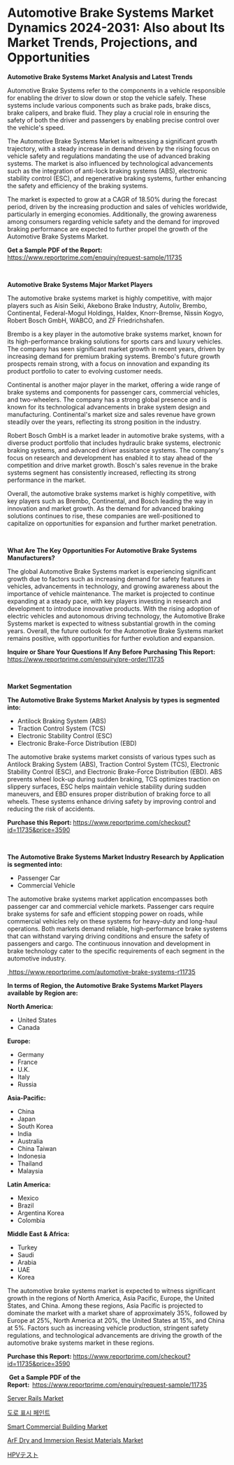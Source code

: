 <p><h1>Automotive Brake Systems Market Dynamics 2024-2031: Also about Its Market Trends, Projections, and Opportunities</h1></p><p><strong>Automotive Brake Systems Market Analysis and Latest Trends</strong></p>
<p><p>Automotive Brake Systems refer to the components in a vehicle responsible for enabling the driver to slow down or stop the vehicle safely. These systems include various components such as brake pads, brake discs, brake calipers, and brake fluid. They play a crucial role in ensuring the safety of both the driver and passengers by enabling precise control over the vehicle's speed.</p><p>The Automotive Brake Systems Market is witnessing a significant growth trajectory, with a steady increase in demand driven by the rising focus on vehicle safety and regulations mandating the use of advanced braking systems. The market is also influenced by technological advancements such as the integration of anti-lock braking systems (ABS), electronic stability control (ESC), and regenerative braking systems, further enhancing the safety and efficiency of the braking systems.</p><p>The market is expected to grow at a CAGR of 18.50% during the forecast period, driven by the increasing production and sales of vehicles worldwide, particularly in emerging economies. Additionally, the growing awareness among consumers regarding vehicle safety and the demand for improved braking performance are expected to further propel the growth of the Automotive Brake Systems Market.</p></p>
<p><strong>Get a Sample PDF of the Report:&nbsp;</strong> <a href="https://www.reportprime.com/enquiry/request-sample/11735">https://www.reportprime.com/enquiry/request-sample/11735</a></p>
<p>&nbsp;</p>
<p><strong>Automotive Brake Systems Major Market Players</strong></p>
<p><p>The automotive brake systems market is highly competitive, with major players such as Aisin Seiki, Akebono Brake Industry, Autoliv, Brembo, Continental, Federal-Mogul Holdings, Haldex, Knorr-Bremse, Nissin Kogyo, Robert Bosch GmbH, WABCO, and ZF Friedrichshafen.</p><p>Brembo is a key player in the automotive brake systems market, known for its high-performance braking solutions for sports cars and luxury vehicles. The company has seen significant market growth in recent years, driven by increasing demand for premium braking systems. Brembo's future growth prospects remain strong, with a focus on innovation and expanding its product portfolio to cater to evolving customer needs.</p><p>Continental is another major player in the market, offering a wide range of brake systems and components for passenger cars, commercial vehicles, and two-wheelers. The company has a strong global presence and is known for its technological advancements in brake system design and manufacturing. Continental's market size and sales revenue have grown steadily over the years, reflecting its strong position in the industry.</p><p>Robert Bosch GmbH is a market leader in automotive brake systems, with a diverse product portfolio that includes hydraulic brake systems, electronic braking systems, and advanced driver assistance systems. The company's focus on research and development has enabled it to stay ahead of the competition and drive market growth. Bosch's sales revenue in the brake systems segment has consistently increased, reflecting its strong performance in the market.</p><p>Overall, the automotive brake systems market is highly competitive, with key players such as Brembo, Continental, and Bosch leading the way in innovation and market growth. As the demand for advanced braking solutions continues to rise, these companies are well-positioned to capitalize on opportunities for expansion and further market penetration.</p></p>
<p>&nbsp;</p>
<p><strong>What Are The Key Opportunities For Automotive Brake Systems Manufacturers?</strong></p>
<p><p>The global Automotive Brake Systems market is experiencing significant growth due to factors such as increasing demand for safety features in vehicles, advancements in technology, and growing awareness about the importance of vehicle maintenance. The market is projected to continue expanding at a steady pace, with key players investing in research and development to introduce innovative products. With the rising adoption of electric vehicles and autonomous driving technology, the Automotive Brake Systems market is expected to witness substantial growth in the coming years. Overall, the future outlook for the Automotive Brake Systems market remains positive, with opportunities for further evolution and expansion.</p></p>
<p><strong>Inquire or Share Your Questions If Any Before Purchasing This Report:</strong> <a href="https://www.reportprime.com/enquiry/pre-order/11735">https://www.reportprime.com/enquiry/pre-order/11735</a></p>
<p>&nbsp;</p>
<p><strong>Market Segmentation</strong></p>
<p><strong>The Automotive Brake Systems Market Analysis by types is segmented into:</strong></p>
<p><ul><li>Antilock Braking System (ABS)</li><li>Traction Control System (TCS)</li><li>Electronic Stability Control (ESC)</li><li>Electronic Brake-Force Distribution (EBD)</li></ul></p>
<p><p>The automotive brake systems market consists of various types such as Antilock Braking System (ABS), Traction Control System (TCS), Electronic Stability Control (ESC), and Electronic Brake-Force Distribution (EBD). ABS prevents wheel lock-up during sudden braking, TCS optimizes traction on slippery surfaces, ESC helps maintain vehicle stability during sudden maneuvers, and EBD ensures proper distribution of braking force to all wheels. These systems enhance driving safety by improving control and reducing the risk of accidents.</p></p>
<p><strong>Purchase this Report:&nbsp;</strong><a href="https://www.reportprime.com/checkout?id=11735&price=3590">https://www.reportprime.com/checkout?id=11735&price=3590</a></p>
<p>&nbsp;</p>
<p><strong>The Automotive Brake Systems Market Industry Research by Application is segmented into:</strong></p>
<p><ul><li>Passenger Car</li><li>Commercial Vehicle</li></ul></p>
<p><p>The automotive brake systems market application encompasses both passenger car and commercial vehicle markets. Passenger cars require brake systems for safe and efficient stopping power on roads, while commercial vehicles rely on these systems for heavy-duty and long-haul operations. Both markets demand reliable, high-performance brake systems that can withstand varying driving conditions and ensure the safety of passengers and cargo. The continuous innovation and development in brake technology cater to the specific requirements of each segment in the automotive industry.</p></p>
<p><a href="https://www.reportprime.com/automotive-brake-systems-r11735">&nbsp;https://www.reportprime.com/automotive-brake-systems-r11735</a></p>
<p><strong>In terms of Region, the Automotive Brake Systems Market Players available by Region are:</strong></p>
<p>
    <p> <strong> North America: </strong>
        <ul>
            <li>United States</li>
            <li>Canada</li>
        </ul>
        </p> 
    <p> <strong> Europe: </strong>
        <ul>
            <li>Germany</li>
            <li>France</li>
            <li>U.K.</li>
            <li>Italy</li>
            <li>Russia</li>
        </ul>
        </p> 
    <p> <strong> Asia-Pacific: </strong>
        <ul>
            <li>China</li>
            <li>Japan</li>
            <li>South Korea</li>
            <li>India</li>
            <li>Australia</li>
            <li>China Taiwan</li>
            <li>Indonesia</li>
            <li>Thailand</li>
            <li>Malaysia</li>
        </ul>
        </p> 
    <p> <strong> Latin America: </strong>
        <ul>
            <li>Mexico</li>
            <li>Brazil</li>
            <li>Argentina Korea</li>
            <li>Colombia</li>
        </ul>
        </p> 
    <p> <strong> Middle East & Africa: </strong>
        <ul>
            <li>Turkey</li>
            <li>Saudi</li>
            <li>Arabia</li>
            <li>UAE</li>
            <li>Korea</li>
        </ul>
    </p>
    </p>
<p><p>The automotive brake systems market is expected to witness significant growth in the regions of North America, Asia Pacific, Europe, the United States, and China. Among these regions, Asia Pacific is projected to dominate the market with a market share of approximately 35%, followed by Europe at 25%, North America at 20%, the United States at 15%, and China at 5%. Factors such as increasing vehicle production, stringent safety regulations, and technological advancements are driving the growth of the automotive brake systems market in these regions.</p></p>
<p><strong>Purchase this Report: </strong><a href="https://www.reportprime.com/checkout?id=11735&price=3590">https://www.reportprime.com/checkout?id=11735&price=3590</a></p>
<p>&nbsp;<strong>Get a Sample PDF of the Report:&nbsp;&nbsp;</strong><a href="https://www.reportprime.com/enquiry/request-sample/11735">https://www.reportprime.com/enquiry/request-sample/11735</a></p>
<p><strong></strong></p>
<p><p><a href="https://issuu.com/reportprime-2/docs/server-rails-market-size-2030.pptx">Server Rails Market</a></p><p><a href="https://medium.com/@daishafarnaz_29657/%EB%8F%84%EB%A1%9C-%ED%91%9C%EC%A7%80-%ED%8E%98%EC%9D%B8%ED%8A%B8-%EC%8B%9C%EC%9E%A5%EC%9D%98-%EC%8B%A0%ED%9D%A5-%ED%8A%B8%EB%A0%8C%EB%93%9C-%EB%B0%8F-2024%EB%85%84%EB%B6%80%ED%84%B0-2031%EB%85%84%EA%B9%8C%EC%A7%80%EC%9D%98-%EB%AF%B8%EB%9E%98-%EC%A0%84%EB%A7%9D-421debdc132c">도로 표시 페인트</a></p><p><a href="https://issuu.com/reportprime-2/docs/smart-commercial-building-market-size-2030.pptx">Smart Commercial Building Market</a></p><p><a href="https://medium.com/@amanda.hamilton54645/arf-dry-and-immersion-resist-materials-market-report-by-product-type-arf-dry-arf-immersion-end-98cce2e6f334">ArF Dry and Immersion Resist Materials Market</a></p><p><a href="https://medium.com/@botello1manuel/hpv%E6%A4%9C%E6%9F%BB%E5%B8%82%E5%A0%B4-%E3%82%B0%E3%83%AD%E3%83%BC%E3%83%90%E3%83%AB%E3%81%8A%E3%82%88%E3%81%B3%E5%9C%B0%E5%9F%9F%E5%88%86%E6%9E%90-%E5%9C%B0%E5%9F%9F-%E5%9B%BD%E3%83%AC%E3%83%99%E3%83%AB%E5%88%86%E6%9E%90-%E7%AB%B6%E4%BA%89%E7%92%B0%E5%A2%83%E3%81%AB%E7%84%A6%E7%82%B9%E3%82%92%E5%BD%93%E3%81%A6%E3%81%9F%E5%88%86%E6%9E%90%E3%81%8A%E3%82%88%E3%81%B3%E4%BA%88%E6%B8%AC-2024%E5%B9%B4-2031%E5%B9%B4-5713c043a5d3">HPVテスト</a></p></p>